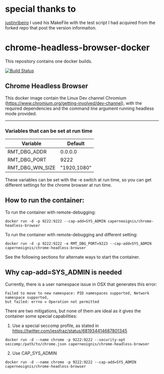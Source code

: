 # special thanks to
[justinribeiro](https://github.com/justinribeiro/dockerfiles/tree/master/chrome-headless) I used his MakeFile with the  test script I had acquired from the forked repo that post the version informaiton. 

# chrome-headless-browser-docker

This repository contains one docker builds.

[![Build Status](https://travis-ci.org/caperneoignis/chrome-headless-browser-docker.svg?branch=master)](https://travis-ci.org/caperneoignis/chrome-headless-browser-docker)


## Chrome Headless Browser

This docker image contain the Linux Dev channel Chromium (https://www.chromium.org/getting-involved/dev-channel), with the required dependencies and the command line argument running headless mode provided.

---

### Variables that can be set at run time

| Variable | Default| 
|----------|--------|
| RMT_DBG_ADDR | 0.0.0.0 |
| RMT_DBG_PORT | 9222 |
| RMT_DBG_WIN_SIZE | "1920,1080" |

These variables can be set with the -e switch at run time, so you can get different settings for the chrome browser at run time.

## How to run the container:

To run the container with remote-debugging:
```
docker run -d -p 9222:9222 --cap-add=SYS_ADMIN caperneoignis/chrome-headless-browser
```
To run the container with remote-debugging and different setting:
```
docker run -d -p 9222:9222 -e RMT_DBG_PORT=9223 --cap-add=SYS_ADMIN caperneoignis/chrome-headless-browser
```
See the following sections for alternate ways to start the container.

## Why cap-add=SYS_ADMIN is needed

Currently, there is a user namespace issue in OSX that generates this error:
```
Failed to move to new namespace: PID namespaces supported, Network namespace supported,
but failed: errno = Operation not permitted
```

There are two mitigations, but none of them are ideal as it gives the container some special capabilities:

1. Use a special seccomp profile, as stated in https://twitter.com/jessfraz/status/681934414687801345
```
docker run -d --name chrome -p 9222:9222 --security-opt seccomp:/path/to/chrome.json caperneoignis/chrome-headless-browser
```

2. Use CAP_SYS_ADMIN
```
docker run -d --name chrome -p 9222:9222 --cap-add=SYS_ADMIN caperneoignis/chrome-headless-browser
```
